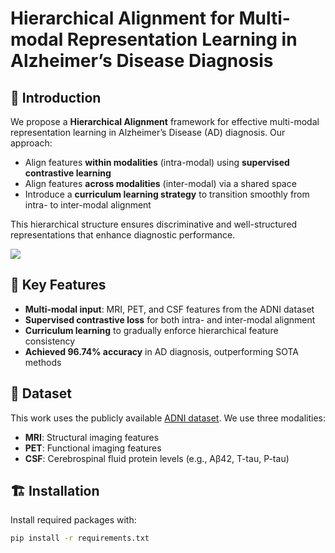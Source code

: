 # Hierarchical Alignment for Multi-modal Representation Learning in Alzheimer’s Disease Diagnosis

## 🧠 Introduction

We propose a **Hierarchical Alignment** framework for effective multi-modal representation learning in Alzheimer’s Disease (AD) diagnosis. Our approach:

- Align features **within modalities** (intra-modal) using **supervised contrastive learning**
- Align features **across modalities** (inter-modal) via a shared space
- Introduce a **curriculum learning strategy** to transition smoothly from intra- to inter-modal alignment

This hierarchical structure ensures discriminative and well-structured representations that enhance diagnostic performance.

![](https://github.com/qizhiJing/Hierarchical-Alignment-for-Multi-modal-Representation-Learning-in-Alzheimer-s-Disease-Diagnosis/blob/master/images/fig1-eps-converted-to-1)

## 🧪 Key Features

- **Multi-modal input**: MRI, PET, and CSF features from the ADNI dataset
- **Supervised contrastive loss** for both intra- and inter-modal alignment
- **Curriculum learning** to gradually enforce hierarchical feature consistency
- **Achieved 96.74% accuracy** in AD diagnosis, outperforming SOTA methods

## 📁 Dataset

This work uses the publicly available [ADNI dataset](http://adni.loni.usc.edu/). We use three modalities:

- **MRI**: Structural imaging features
- **PET**: Functional imaging features
- **CSF**: Cerebrospinal fluid protein levels (e.g., Aβ42, T-tau, P-tau)

## 🏗️ Installation

Install required packages with:

```bash
pip install -r requirements.txt
